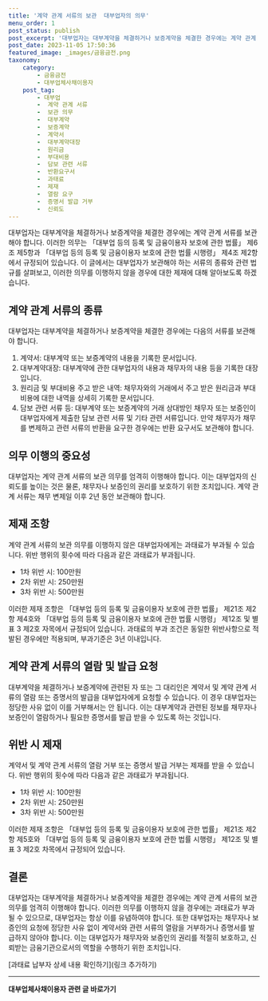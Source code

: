 ```yaml
---
title: '계약 관계 서류의 보관  대부업자의 의무'
menu_order: 1
post_status: publish
post_excerpt: '대부업자는 대부계약을 체결하거나 보증계약을 체결한 경우에는 계약 관계 서류를 보관해야 합니다. 이러한 의무는  대부업 등의 등록 및 금융이용자 보호에 관한 법률  제6조 제5항과  대부업 등의 등록 및 금융이용자 보호에 관한 법률 시행령  제4조 제2항에서 규정되어 있습니다. 이 글에서는 대부업자가 보관해야 하는 서류의 종류와 관련 법규를 살펴보고, 이러한 의무를 이행하지 않을 경우에 대한 제재에 대해 알아보도록 하겠습니다.'
post_date: 2023-11-05 17:50:36
featured_image: _images/금융금전.png
taxonomy:
    category:
        - 금융금전
        - 대부업체사채이용자
    post_tag:
        - 대부업
        -  계약 관계 서류
        -  보관 의무
        -  대부계약
        -  보증계약
        -  계약서
        -  대부계약대장
        -  원리금
        -  부대비용
        -  담보 관련 서류
        -  반환요구서
        -  과태료
        -  제재
        -  열람 요구
        -  증명서 발급 거부
        -  신뢰도
---
```



대부업자는 대부계약을 체결하거나 보증계약을 체결한 경우에는 계약 관계 서류를 보관해야 합니다. 이러한 의무는 「대부업 등의 등록 및 금융이용자 보호에 관한 법률」 제6조 제5항과 「대부업 등의 등록 및 금융이용자 보호에 관한 법률 시행령」 제4조 제2항에서 규정되어 있습니다. 이 글에서는 대부업자가 보관해야 하는 서류의 종류와 관련 법규를 살펴보고, 이러한 의무를 이행하지 않을 경우에 대한 제재에 대해 알아보도록 하겠습니다.

## 계약 관계 서류의 종류

대부업자는 대부계약을 체결하거나 보증계약을 체결한 경우에는 다음의 서류를 보관해야 합니다.

1. 계약서: 대부계약 또는 보증계약의 내용을 기록한 문서입니다.
2. 대부계약대장: 대부계약에 관한 대부업자의 내용과 채무자의 내용 등을 기록한 대장입니다.
3. 원리금 및 부대비용 주고 받은 내역: 채무자와의 거래에서 주고 받은 원리금과 부대비용에 대한 내역을 상세히 기록한 문서입니다.
4. 담보 관련 서류 등: 대부계약 또는 보증계약의 거래 상대방인 채무자 또는 보증인이 대부업자에게 제출한 담보 관련 서류 및 기타 관련 서류입니다. 만약 채무자가 채무를 변제하고 관련 서류의 반환을 요구한 경우에는 반환 요구서도 보관해야 합니다.

## 의무 이행의 중요성

대부업자는 계약 관계 서류의 보관 의무를 엄격히 이행해야 합니다. 이는 대부업자의 신뢰도를 높이는 것은 물론, 채무자나 보증인의 권리를 보호하기 위한 조치입니다. 계약 관계 서류는 채무 변제일 이후 2년 동안 보관해야 합니다.

## 제재 조항

계약 관계 서류의 보관 의무를 이행하지 않은 대부업자에게는 과태료가 부과될 수 있습니다. 위반 행위의 횟수에 따라 다음과 같은 과태료가 부과됩니다.

- 1차 위반 시: 100만원
- 2차 위반 시: 250만원
- 3차 위반 시: 500만원

이러한 제재 조항은 「대부업 등의 등록 및 금융이용자 보호에 관한 법률」 제21조 제2항 제4호와 「대부업 등의 등록 및 금융이용자 보호에 관한 법률 시행령」 제12조 및 별표 3 제2호 자목에서 규정되어 있습니다. 과태료의 부과 조건은 동일한 위반사항으로 적발된 경우에만 적용되며, 부과기준은 3년 이내입니다.

## 계약 관계 서류의 열람 및 발급 요청

대부계약을 체결하거나 보증계약에 관련된 자 또는 그 대리인은 계약서 및 계약 관계 서류의 열람 또는 증명서의 발급을 대부업자에게 요청할 수 있습니다. 이 경우 대부업자는 정당한 사유 없이 이를 거부해서는 안 됩니다. 이는 대부계약과 관련된 정보를 채무자나 보증인이 열람하거나 필요한 증명서를 발급 받을 수 있도록 하는 것입니다.

## 위반 시 제재

계약서 및 계약 관계 서류의 열람 거부 또는 증명서 발급 거부는 제재를 받을 수 있습니다. 위반 행위의 횟수에 따라 다음과 같은 과태료가 부과됩니다.

- 1차 위반 시: 100만원
- 2차 위반 시: 250만원
- 3차 위반 시: 500만원

이러한 제재 조항은 「대부업 등의 등록 및 금융이용자 보호에 관한 법률」 제21조 제2항 제5호와 「대부업 등의 등록 및 금융이용자 보호에 관한 법률 시행령」 제12조 및 별표 3 제2호 차목에서 규정되어 있습니다.

## 결론

대부업자는 대부계약을 체결하거나 보증계약을 체결한 경우에는 계약 관계 서류의 보관 의무를 엄격히 이행해야 합니다. 이러한 의무를 이행하지 않을 경우에는 과태료가 부과될 수 있으므로, 대부업자는 항상 이를 유념하여야 합니다. 또한 대부업자는 채무자나 보증인의 요청에 정당한 사유 없이 계약서와 관련 서류의 열람을 거부하거나 증명서를 발급하지 않아야 합니다. 이는 대부업자가 채무자와 보증인의 권리를 적절히 보호하고, 신뢰받는 금융기관으로서의 역할을 수행하기 위한 조치입니다.

[과태료 납부자 상세 내용 확인하기](링크 추가하기)
<!-- wp:separator -->
<hr class="wp-block-separator has-alpha-channel-opacity"/>
<!-- /wp:separator -->

<!-- wp:group {"backgroundColor":"base","layout":{"type":"constrained"}} -->
<div class="wp-block-group has-base-background-color has-background"><!-- wp:paragraph {"align":"center","fontSize":"medium"} -->
<p class="has-text-align-center has-large-font-size"><strong>대부업체사채이용자 관련 글 바로가기</strong></p>
<!-- /wp:paragraph -->


<!-- wp:latest-posts
{"categories":[{"id":13558,"count":19,"description":"","link":"https://uknowlaw.com/category/%eb%8c%80%eb%b6%80%ec%97%85%ec%b2%b4%ec%82%ac%ec%b1%84%ec%9d%b4%ec%9a%a9%ec%9e%90/","name":"대부업체사채이용자","slug":"대부업체사채이용자","taxonomy":"category","parent":0,"meta":[],"_links":{"self":[{"href":"https://uknowlaw.com/wp-json/wp/v2/categories/13558"}],"collection":[{"href":"https://uknowlaw.com/wp-json/wp/v2/categories"}],"about":[{"href":"https://uknowlaw.com/wp-json/wp/v2/taxonomies/category"}],"wp:post_type":[{"href":"https://uknowlaw.com/wp-json/wp/v2/posts?categories=13558"}],"curies":[{"name":"wp","href":"https://api.w.org/{rel}","templated":true}]}}],"postsToShow":100,"excerptLength":28,"postLayout":"grid","columns":2,"featuredImageAlign":"left","featuredImageSizeSlug":"large","fontSize":"small"} /--></div>
<!-- /wp:group -->